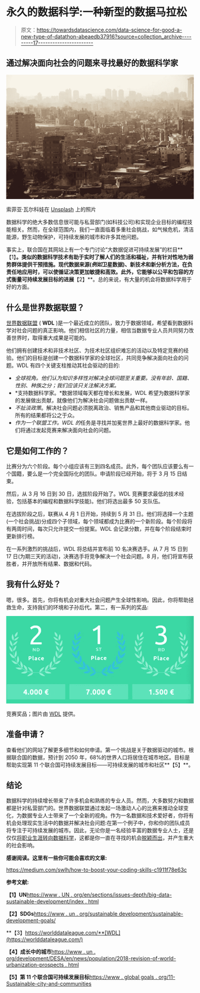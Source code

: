 # 永久的数据科学:一种新型的数据马拉松

> 原文：<https://towardsdatascience.com/data-science-for-good-a-new-type-of-datathon-abeaedb37916?source=collection_archive---------17----------------------->

## 通过解决面向社会的问题来寻找最好的数据科学家

![](img/edf0a7b3ed6862b30923f34c04812118.png)

索菲亚·瓦尔科娃在 [Unsplash](https://unsplash.com/s/photos/buildings?utm_source=unsplash&utm_medium=referral&utm_content=creditCopyText) 上的照片

数据科学的绝大多数信息很可能与私营部门(如科技公司)和实现企业目标的编程技能相关。然而，在全球范围内，我们一直面临着多重社会挑战，如气候危机，清洁能源，野生动物保护，可持续发展的城市和许多其他问题。

事实上，联合国在其网站上有一个专门讨论“大数据促进可持续发展”的栏目**【1】**。类似的数据科学技术有助于实时了解人们的生活和福祉，并有针对性地为弱势群体提供干预措施。现代数据来源(*例如*卫星数据)、新技术和新分析方法，在负责任地应用时，可以使循证决策更加敏捷和高效。此外，它能够以公平和包容的方式衡量可持续发展目标的进展**【2】**。总的来说，有大量的机会将数据科学用于好的方面。

## **什么是世界数据联盟？**

[世界数据联盟](https://worlddataleague.com/) ( **WDL** )是一个最近成立的团队，致力于数据领域，希望看到数据科学对社会问题的真正影响。他们相信社区的力量，相信当数据专业人员共同努力改善世界时，取得重大成果是可能的。

他们拥有创建技术和非技术社区、为技术社区组织难忘的活动以及特定竞赛的经验。他们的目标是创建一个数据科学家的全球社区，共同竞争解决面向社会的问题。WDL 有四个关键支柱推动其社会驱动的目的:

*   *全球视角。他们认为知识多样性对解决全球问题至关重要。没有年龄、国籍、性别、种族之分；我们应该只关注解决方案。*
*   *支持数据科学家。*数据领域每天都在增长和发展，WDL 希望为数据科学家的发展做出贡献，就像他们为解决社会问题做出贡献一样。
*   *不扯淡政策*。解决社会问题必须脱离政治、销售产品和其他商业驱动的目标。所有的结果都将公之于众。
*   *作为一个联盟工作。WDL 的*任务是寻找并加冕世界上最好的数据科学家。他们将通过发起竞赛来解决面向社会的问题。

## **它是如何工作的？**

比赛分为六个阶段。每个小组应该有三到四名成员。此外，每个团队应该要么有一个国籍，要么是一个完全国际化的团队。申请阶段已经开始，将于 3 月 15 日结束。

然后，从 3 月 16 日到 30 日，选拔阶段开始了。WDL 竞赛要求最低的技术经验，包括基本的编程和数据科学技能)。他们将选出最多 50 支队伍。

在选拔阶段之后，联赛从 4 月 1 日开始，持续到 5 月 31 日。他们将选择一个主题(一个社会挑战)分成四个子领域，每个领域都成为比赛的一个新阶段。每个阶段将有两周时间，每次只允许提交一份提案。WDL 会记录分数，并在每个阶段结束时更新排行榜。

在一系列激烈的挑战后，WDL 将总结并宣布前 10 名决赛选手。从 7 月 15 日到 17 日(为期三天的活动)，决赛选手将竞争解决一个社会问题。8 月，他们将宣布获胜者，并开放所有结果、数据和代码。

## **我有什么好处？**

嗯，很多。首先，你将有机会对重大社会问题产生全球性影响。因此，你将帮助拯救生命，支持我们的环境和子孙后代。第二，有一系列的奖品:

![](img/3a0fdd100e89e6c97ca924f7bf2d8bba.png)

竞赛奖品；图片由 [WDL](https://worlddataleague.com/) 提供。

## **准备申请？**

查看他们的网站了解更多细节和如何申请。第一个挑战是关于数据驱动的城市。根据联合国的数据，预计到 2050 年，68%的世界人口将居住在城市地区。目标是帮助实现第 11 个联合国可持续发展目标——可持续发展的城市和社区**【5】**。

## **结论**

数据科学的持续增长带来了许多机会和熟练的专业人员。然而，大多数努力和数据都是针对私营部门的。世界数据联盟通过发起一场激动人心的比赛来推动全球变化，为数据专业人士带来了一个全新的视角。作为一名数据和技术爱好者，你将有机会处理现实生活中的数据并解决社会问题:在第一个例子中，你和你的团队成员将专注于可持续发展的城市。因此，无论你是一名经验丰富的数据专业人士，还是仅仅[将职业生涯转向数据科学](/switching-career-to-data-science-in-your-30s-6122e51a18a3)，这都是你一直在寻找的机会[脱颖而出](/what-makes-a-data-scientist-stand-out-e8822f466d4c)，并产生重大的社会影响。

**感谢阅读。这里有一些你可能会喜欢的文章:**

</switching-career-to-data-science-in-your-30s-6122e51a18a3>  <https://medium.com/swlh/how-to-boost-your-coding-skills-c1911f78e63c>  </machine-learning-is-like-football-e3e3ace8ce7a>  

**参考文献:**

**【1】UN**[https://www . UN . org/en/sections/issues-depth/big-data-sustainable-development/index . html](https://www.un.org/en/sections/issues-depth/big-data-sustainable-development/index.html)

**【2】SDGs**[https://www . un . org/sustainable development/sustainable-development-goals/](https://www.un.org/sustainabledevelopment/sustainable-development-goals/)

**【3】https://worlddataleague.com/**[WDL](https://worlddataleague.com/)

**【4】成长中的城市**[https://www . un . org/development/DESA/en/news/population/2018-revision-of-world-urbanization-prospects . html](https://www.un.org/development/desa/en/news/population/2018-revision-of-world-urbanization-prospects.html)

**【5】第 11 个联合国可持续发展目标**[https://www . global goals . org/11-Sustainable-city-and-communities](https://www.globalgoals.org/11-sustainable-cities-and-communities)